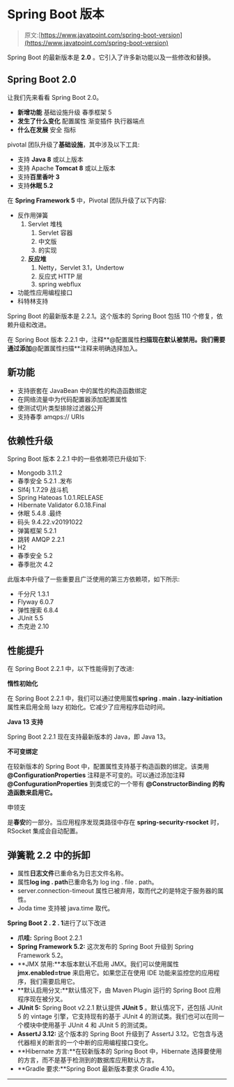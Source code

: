 # Spring Boot 版本

> 原文:[https://www.javatpoint.com/spring-boot-version](https://www.javatpoint.com/spring-boot-version)

Spring Boot 的最新版本是 **2.0** 。它引入了许多新功能以及一些修改和替换。

## Spring Boot 2.0

让我们先来看看 Spring Boot 2.0。

*   **新增功能**
    基础设施升级
    春季框架 5
*   **发生了什么变化**
    配置属性
    渐变插件
    执行器端点
*   **什么在发展**
    安全
    指标

pivotal 团队升级了**基础设施**，其中涉及以下工具:

*   支持 **Java 8** 或以上版本
*   支持 Apache **Tomcat 8** 或以上版本
*   支持**百里香叶 3**
*   支持**休眠 5.2**

在 **Spring Framework 5** 中，Pivotal 团队升级了以下内容:

*   反作用弹簧
    1.  Servlet 堆栈
        1.  Servlet 容器
        2.  中文版
        3.  的实现
    2.  **反应堆**
        1.  Netty，Servlet 3.1，Undertow
        2.  反应式 HTTP 层
        3.  spring webflux
*   功能性应用编程接口
*   科特林支持

Spring Boot 的最新版本是 2.2.1。这个版本的 Spring Boot 包括 110 个修复，依赖升级和改进。

在 Spring Boot 版本 2.2.1 中，注释**@配置属性**扫描现在默认被禁用。我们需要通过添加**@配置属性扫描**注释来明确选择加入。

## 新功能

*   支持嵌套在 JavaBean 中的属性的构造函数绑定
*   在网络流量中为代码配置器添加配置属性
*   使测试切片类型排除过滤器公开
*   支持春季 amqps:// URIs

## 依赖性升级

Spring Boot 版本 2.2.1 中的一些依赖项已升级如下:

*   Mongodb 3.11.2
*   春季安全 5.2.1 .发布
*   Slf4j 1.7.29 战斗机
*   Spring Hateoas 1.0.1.RELEASE
*   Hibernate Validator 6.0.18.Final
*   休眠 5.4.8 .最终
*   码头 9.4.22.v20191022
*   弹簧框架 5.2.1
*   跳转 AMQP 2.2.1
*   H2
*   春季安全 5.2
*   春季批次 4.2

此版本中升级了一些重要且广泛使用的第三方依赖项，如下所示:

*   千分尺 1.3.1
*   Flyway 6.0.7
*   弹性搜索 6.8.4
*   JUnit 5.5
*   杰克逊 2.10

## 性能提升

在 Spring Boot 2.2.1 中，以下性能得到了改进:

**惰性初始化**

在 Spring Boot 2.2.1 中，我们可以通过使用属性**spring . main . lazy-initiation**属性来启用全局 lazy 初始化。它减少了应用程序启动时间。

**Java 13 支持**

Spring Boot 2.2.1 现在支持最新版本的 Java，即 Java 13。

**不可变绑定**

在较新版本的 Spring Boot 中，配置属性支持基于构造函数的绑定。该类用 **@ConfigurationProperties** 注释是不可变的。可以通过添加注释 **@ConfugurationProperties** 到类或它的一个带有 **@ConstructorBinding 的构造函数来启用它。**

申领支

是**春安**的一部分。当应用程序发现类路径中存在 **spring-security-rsocket** 时，RSocket 集成会自动配置。

## 弹簧靴 2.2 中的拆卸

*   属性**日志文件**已重命名为日志文件名称。
*   属性**log ing . path**已重命名为 log ing . file . path。
*   server.connection-timeout 属性已被弃用，取而代之的是特定于服务器的属性。
*   Joda time 支持被 java.time 取代。

**Spring Boot 2 . 2 . 1**进行了以下改进

*   **爪哇:** Spring Boot 2.2.1
*   **Spring Framework 5.2:** 这次发布的 Spring Boot 升级到 Spring Framework 5.2。
*   **JMX 禁用:**本版本默认不启用 JMX。我们可以使用属性 **jmx.enabled=true** 来启用它。如果您正在使用 IDE 功能来监控您的应用程序，我们需要启用它。
*   **默认启用分叉:**默认情况下，由 Maven Plugin 运行的 Spring Boot 应用程序现在被分叉。
*   **JUnit 5:** Spring Boot v2.2.1 默认提供 **JUnit 5** 。默认情况下，还包括 JUnit 5 的 vintage 引擎，它支持现有的基于 JUnit 4 的测试类。我们也可以在同一个模块中使用基于 JUnit 4 和 JUnit 5 的测试类。
*   **AssertJ 3.12:** 这个版本的 Spring Boot 升级到了 AssertJ 3.12。它包含与迭代器相关的断言的一个中断的应用编程接口变化。
*   **Hibernate 方言:**在较新版本的 Spring Boot 中，Hibernate 选择要使用的方言，而不是基于检测到的数据库应用默认方言。
*   **Gradle 要求:**Spring Boot 最新版本要求 Gradle 4.10。

* * *